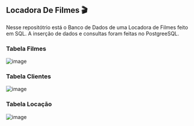 ## Locadora De Filmes 🎬
Nesse repositótrio está o Banco de Dados de uma Locadora de Filmes feito em SQL. A inserção de dados e consultas foram feitas no PostgreeSQL.

### Tabela Filmes
![image](https://github.com/Aliny-Melquiades/Locadora-Filmes/assets/124331239/c206f46b-02de-4c6f-88fd-10ce9e083ae4)

### Tabela Clientes
![image](https://github.com/Aliny-Melquiades/Locadora-Filmes/assets/124331239/209de31a-37ba-4fa8-92b9-7e8afc3be8a5)

### Tabela Locação
![image](https://github.com/Aliny-Melquiades/Locadora-Filmes/assets/124331239/f56823e8-6018-4a7c-9f07-50386923b777)



